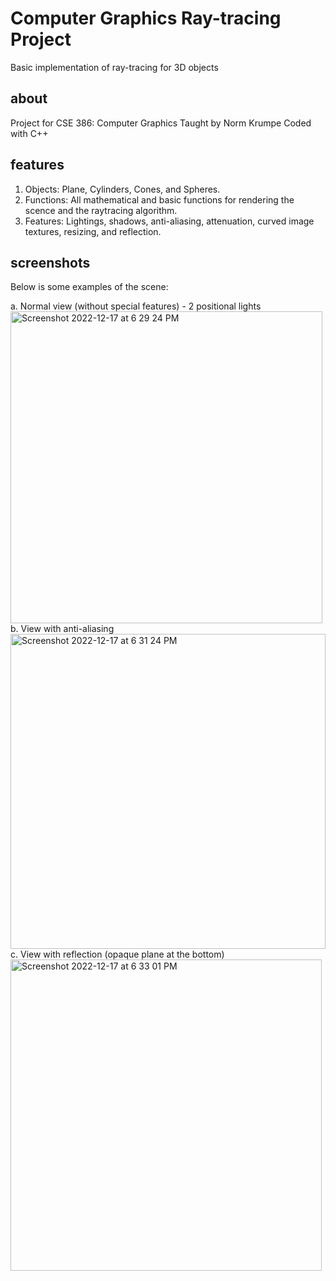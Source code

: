 # Computer Graphics Ray-tracing Project
Basic implementation of ray-tracing for 3D objects

## about
Project for CSE 386: Computer Graphics
Taught by Norm Krumpe
Coded with C++

## features
1. Objects: Plane, Cylinders, Cones, and Spheres.
2. Functions: All mathematical and basic functions for rendering the scence and the raytracing algorithm.
3. Features: Lightings, shadows, anti-aliasing, attenuation, curved image textures, resizing, and reflection.

## screenshots
Below is some examples of the scene:</p>
a. Normal view (without special features) - 2 positional lights
<br><img width="499" alt="Screenshot 2022-12-17 at 6 29 24 PM" src="https://user-images.githubusercontent.com/91994299/208269750-bd49b1bd-7400-4c3c-b01c-25361a50a032.png">
b. View with anti-aliasing
<br><img width="504" alt="Screenshot 2022-12-17 at 6 31 24 PM" src="https://user-images.githubusercontent.com/91994299/208269764-44d3b847-a705-415a-ae78-86bd112ecdd5.png">
c. View with reflection (opaque plane at the bottom)
<br><img width="498" alt="Screenshot 2022-12-17 at 6 33 01 PM" src="https://user-images.githubusercontent.com/91994299/208269804-ecaf7d23-cc0e-4c66-837b-65c6a7d99ef7.png">
